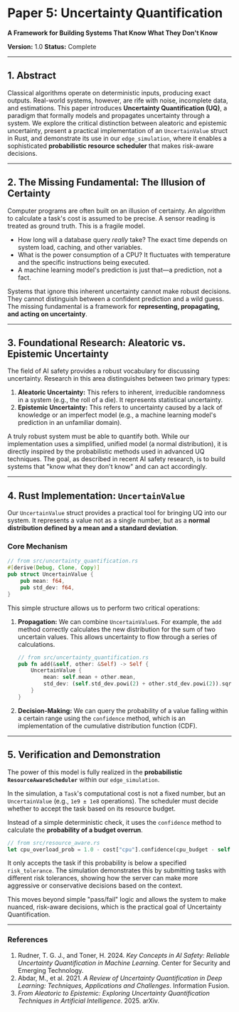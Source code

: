 # Paper 5: Uncertainty Quantification

**A Framework for Building Systems That Know What They Don't Know**

**Version:** 1.0
**Status:** Complete

---

## 1. Abstract

Classical algorithms operate on deterministic inputs, producing exact outputs. Real-world systems, however, are rife with noise, incomplete data, and estimations. This paper introduces **Uncertainty Quantification (UQ)**, a paradigm that formally models and propagates uncertainty through a system. We explore the critical distinction between aleatoric and epistemic uncertainty, present a practical implementation of an `UncertainValue` struct in Rust, and demonstrate its use in our `edge_simulation`, where it enables a sophisticated **probabilistic resource scheduler** that makes risk-aware decisions.

---

## 2. The Missing Fundamental: The Illusion of Certainty

Computer programs are often built on an illusion of certainty. An algorithm to calculate a task's cost is assumed to be precise. A sensor reading is treated as ground truth. This is a fragile model.
-   How long will a database query *really* take? The exact time depends on system load, caching, and other variables.
-   What is the power consumption of a CPU? It fluctuates with temperature and the specific instructions being executed.
-   A machine learning model's prediction is just that—a prediction, not a fact.

Systems that ignore this inherent uncertainty cannot make robust decisions. They cannot distinguish between a confident prediction and a wild guess. The missing fundamental is a framework for **representing, propagating, and acting on uncertainty**.

---

## 3. Foundational Research: Aleatoric vs. Epistemic Uncertainty

The field of AI safety provides a robust vocabulary for discussing uncertainty. Research in this area distinguishes between two primary types:
1.  **Aleatoric Uncertainty:** This refers to inherent, irreducible randomness in a system (e.g., the roll of a die). It represents statistical uncertainty.
2.  **Epistemic Uncertainty:** This refers to uncertainty caused by a lack of knowledge or an imperfect model (e.g., a machine learning model's prediction in an unfamiliar domain).

A truly robust system must be able to quantify both. While our implementation uses a simplified, unified model (a normal distribution), it is directly inspired by the probabilistic methods used in advanced UQ techniques. The goal, as described in recent AI safety research, is to build systems that "know what they don't know" and can act accordingly.

---

## 4. Rust Implementation: `UncertainValue`

Our `UncertainValue` struct provides a practical tool for bringing UQ into our system. It represents a value not as a single number, but as a **normal distribution defined by a mean and a standard deviation**.

### Core Mechanism

```rust
// from src/uncertainty_quantification.rs
#[derive(Debug, Clone, Copy)]
pub struct UncertainValue {
    pub mean: f64,
    pub std_dev: f64,
}
```

This simple structure allows us to perform two critical operations:
1.  **Propagation:** We can combine `UncertainValue`s. For example, the `add` method correctly calculates the new distribution for the sum of two uncertain values. This allows uncertainty to flow through a series of calculations.

    ```rust
    // from src/uncertainty_quantification.rs
    pub fn add(&self, other: &Self) -> Self {
        UncertainValue {
            mean: self.mean + other.mean,
            std_dev: (self.std_dev.powi(2) + other.std_dev.powi(2)).sqrt(),
        }
    }
    ```

2.  **Decision-Making:** We can query the probability of a value falling within a certain range using the `confidence` method, which is an implementation of the cumulative distribution function (CDF).

---

## 5. Verification and Demonstration

The power of this model is fully realized in the **probabilistic `ResourceAwareScheduler`** within our `edge_simulation`.

In the simulation, a `Task`'s computational cost is not a fixed number, but an `UncertainValue` (e.g., `1e9 ± 1e8` operations). The scheduler must decide whether to accept the task based on its resource budget.

Instead of a simple deterministic check, it uses the `confidence` method to calculate the **probability of a budget overrun**.

```rust
// from src/resource_aware.rs
let cpu_overload_prob = 1.0 - cost["cpu"].confidence(cpu_budget - self.consumed["cpu"]);
```

It only accepts the task if this probability is below a specified `risk_tolerance`. The simulation demonstrates this by submitting tasks with different risk tolerances, showing how the server can make more aggressive or conservative decisions based on the context.

This moves beyond simple "pass/fail" logic and allows the system to make nuanced, risk-aware decisions, which is the practical goal of Uncertainty Quantification.

---

### References
1.  Rudner, T. G. J., and Toner, H. 2024. *Key Concepts in AI Safety: Reliable Uncertainty Quantification in Machine Learning*. Center for Security and Emerging Technology.
2.  Abdar, M., et al. 2021. *A Review of Uncertainty Quantification in Deep Learning: Techniques, Applications and Challenges*. Information Fusion.
3.  *From Aleatoric to Epistemic: Exploring Uncertainty Quantification Techniques in Artificial Intelligence*. 2025. arXiv.
